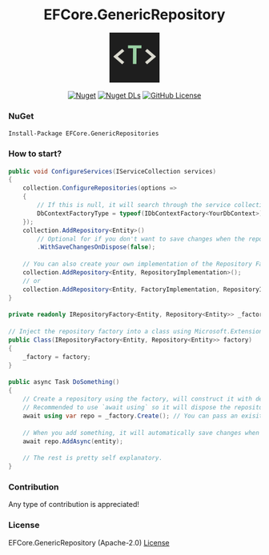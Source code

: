 <div align="center">

# EFCore.GenericRepository

<img src="https://github.com/thoo0224/EFCore.GenericRepository/blob/main/resources/icon.png" width="100"/>

[![Nuget](https://img.shields.io/nuget/v/EFCore.GenericRepositories?logo=nuget)](https://www.nuget.org/packages/GenericRepositories) [![Nuget DLs](https://img.shields.io/nuget/dt/EFCore.GenericRepositories?logo=nuget)](https://www.nuget.org/packages/EFCore.GenericRepositories) [![GitHub License](https://img.shields.io/github/license/thoo0224/EFCore.GenericRepositories)](https://github.com/thoo0224/EFCore.GenericRepository/blob/master/LICENSE)

</div>

### NuGet
```
Install-Package EFCore.GenericRepositories
```

### How to start?
```cs
public void ConfigureServices(IServiceCollection services) 
{
	collection.ConfigureRepositories(options => 
	{
		// If this is null, it will search through the service collection for the DbContextFactory, if not found it will throw an exception.
		DbContextFactoryType = typeof(IDbContextFactory<YourDbContext>);
	});
	collection.AddRepository<Entity>()
		// Optional for if you don't want to save changes when the repository gets disposed.
		.WithSaveChangesOnDispose(false);

	// You can also create your own implementation of the Repository Factory the Repository itself and register it like this,
	collection.AddRepository<Entity, RepositoryImplementation>();
	// or
	collection.AddRepository<Entity, FactoryImplementation, RepositoryImplementation>();
}

private readonly IRepositoryFactory<Entity, Repository<Entity>> _factory;

// Inject the repository factory into a class using Microsoft.Extensions.DependencyInjection
public Class(IRepositoryFactory<Entity, Repository<Entity>> factory)
{
	_factory = factory;
}

public async Task DoSomething() 
{
	// Create a repository using the factory, will construct it with dependencies from the service provider where the repository was added to.
	// Recommended to use `await using` so it will dispose the repository automatically when it's not used anymore.
	await using var repo = _factory.Create(); // You can pass an exisiting DbContext to the Create method so it doesn't need to make another one.

	// When you add something, it will automatically save changes when the repository is disposed.
	await repo.AddAsync(entity);
	
	// The rest is pretty self explanatory.
}
```

### Contribution
Any type of contribution is appreciated!

### License
EFCore.GenericRepository (Apache-2.0) [License](https://github.com/thoo0224/EFCore.GenericRepositories/blob/main/LICENSE)